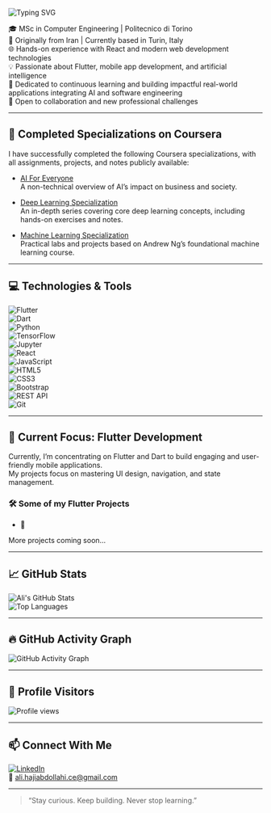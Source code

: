 ![Typing SVG](https://readme-typing-svg.herokuapp.com?font=Fira+Code&size=24&duration=3000&pause=1000&color=00BFFF&center=false&vCenter=false&width=900&lines=Hi+I'm+Ali+Haji+Abdollahi;Flutter+Developer+%7C+AI+Enthusiast+%7C+Web+Developer;MSc+Computer+Engineering+Student+at+Politecnico+di+Torino;Passionate+about+building+real-world+mobile+apps;Open+to+collaboration+and+learning+new+things)

🎓 MSc in Computer Engineering | Politecnico di Torino  
📍 Originally from Iran | Currently based in Turin, Italy  
🌐 Hands-on experience with React and modern web development technologies  
💡 Passionate about Flutter, mobile app development, and artificial intelligence  
🚀 Dedicated to continuous learning and building impactful real-world applications integrating AI and software engineering  
🤝 Open to collaboration and new professional challenges  

---

## 🧠 Completed Specializations on Coursera

I have successfully completed the following Coursera specializations, with all assignments, projects, and notes publicly available:

- [AI For Everyone](https://github.com/Ali-HajiAbdollahi/AI_ForEveryone)  
  A non-technical overview of AI’s impact on business and society.

- [Deep Learning Specialization](https://github.com/Ali-HajiAbdollahi/DeepLearningSpecialization)  
  An in-depth series covering core deep learning concepts, including hands-on exercises and notes.

- [Machine Learning Specialization](https://github.com/Ali-HajiAbdollahi/MachineLearningSpecialization)  
  Practical labs and projects based on Andrew Ng’s foundational machine learning course.

---

## 💻 Technologies & Tools

![Flutter](https://img.shields.io/badge/Flutter-02569B?style=flat&logo=flutter&logoColor=white)  
![Dart](https://img.shields.io/badge/Dart-0175C2?style=flat&logo=dart&logoColor=white)  
![Python](https://img.shields.io/badge/Python-3776AB?style=flat&logo=python&logoColor=white)  
![TensorFlow](https://img.shields.io/badge/TensorFlow-FF6F00?style=flat&logo=tensorflow&logoColor=white)  
![Jupyter](https://img.shields.io/badge/Jupyter-F37626?style=flat&logo=jupyter&logoColor=white)  
![React](https://img.shields.io/badge/React-20232A?style=flat&logo=react&logoColor=61DAFB)  
![JavaScript](https://img.shields.io/badge/JavaScript-F7DF1E?style=flat&logo=javascript&logoColor=black)  
![HTML5](https://img.shields.io/badge/HTML5-E34F26?style=flat&logo=html5&logoColor=white)  
![CSS3](https://img.shields.io/badge/CSS3-1572B6?style=flat&logo=css3&logoColor=white)  
![Bootstrap](https://img.shields.io/badge/Bootstrap-7952B3?style=flat&logo=bootstrap&logoColor=white)  
![REST API](https://img.shields.io/badge/REST_API-008080?style=flat&logo=swagger&logoColor=white)  
![Git](https://img.shields.io/badge/Git-F05032?style=flat&logo=git&logoColor=white)

---

## 🚧 Current Focus: Flutter Development

Currently, I’m concentrating on Flutter and Dart to build engaging and user-friendly mobile applications.  
My projects focus on mastering UI design, navigation, and state management.

### 🛠️ Some of my Flutter Projects
- 📱

More projects coming soon...

---

## 📈 GitHub Stats

![Ali's GitHub Stats](https://github-readme-stats.vercel.app/api?username=Ali-HajiAbdollahi&show_icons=true&theme=github_dark)  
![Top Languages](https://github-readme-stats.vercel.app/api/top-langs/?username=Ali-HajiAbdollahi&layout=compact&theme=github_dark)

---

## 🔥 GitHub Activity Graph

![GitHub Activity Graph](https://github-readme-activity-graph.vercel.app/graph?username=Ali-HajiAbdollahi&theme=github-compact)

---

## 👀 Profile Visitors

![Profile views](https://komarev.com/ghpvc/?username=Ali-HajiAbdollahi&label=Profile%20views&color=0e75b6&style=flat)

---

## 📫 Connect With Me

[![LinkedIn](https://img.shields.io/badge/LinkedIn-Connect-blue?style=flat&logo=linkedin&logoColor=white)](https://linkedin.com/in/ali-hajiabdollahi)  
📧 ali.hajiabdollahi.ce@gmail.com

---

> “Stay curious. Keep building. Never stop learning.”

